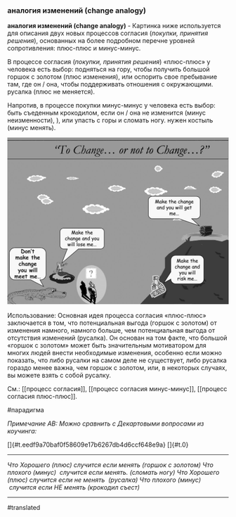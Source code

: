 ### аналогия изменений (change analogy)

**аналогия изменений (change analogy)** - Картинка ниже используется для описания двух новых процессов согласия (*покупки, принятия решения*), основанных на более подробном перечне уровней сопротивления: плюс-плюс и минус-минус.

В процессе согласия (*покупки, принятия решения*) «плюс-плюс» у человека есть выбор: подняться на гору, чтобы получить большой горшок с золотом (плюс изменения), или оспорить свое пребывание там, где он / она, чтобы поддерживать отношения с окружающими. русалка (плюс не меняется).

Напротив, в процессе покупки минус-минус у человека есть выбор: быть съеденным крокодилом, если он / она не изменится (минус неизменности), ), или упасть с горы и сломать ногу. нужен костыль (минус менять).

![](images/image31.png)

Использование: Основная идея процесса согласия «плюс-плюс» заключается в том, что потенциальная выгода (горшок с золотом) от изменения намного, намного больше, чем потенциальная выгода от отсутствия изменений (русалка). Он основан на том факте, что большой «горшок с золотом» может быть значительным мотиватором для многих людей внести необходимые изменения, особенно если можно показать, что либо русалки на самом деле не существует, либо русалка гораздо менее важна, чем горшок с золотом, или, в некоторых случаях, вы можете взять с собой русалку.

См.: [[процесс согласия]], [[процесс согласия минус-минус]], [[процесс согласия плюс-плюс]].

#парадигма

*Примечание АВ: Можно сравнить с Декартовыми вопросами из коучинга:*

[]{#t.eedf9a70baf0f58609e17b6267db4d6ccf648e9a} []{#t.0}

  --------------------------------------------------------------- -----------------------------------------------------------------
  *Что Хорошего (плюс) случится если менять (горшок с золотом)*   *Что плохого (минус)  случится если менять. (сломать ногу)*
  *Что Хорошего (плюс) случится если не менять  (русалка)*        *Что плохого (минус)  случится если НЕ менять (крокодил съест)*
  --------------------------------------------------------------- -----------------------------------------------------------------

#translated
